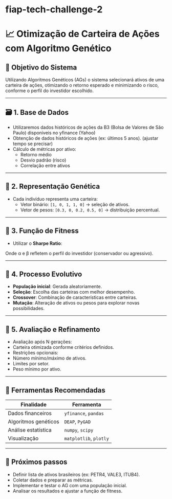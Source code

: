 # fiap-tech-challenge-2

# 📈 Otimização de Carteira de Ações com Algoritmo Genético

## 🎯 Objetivo do Sistema
Utilizando Algoritmos Genéticos (AGs) o sistema selecionará ativos de uma carteira de ações, otimizando o retorno esperado e minimizando o risco, conforme o perfil do investidor escolhido.

---

## 🗃️ 1. Base de Dados
- Utilizaremos dados históricos de ações da B3 (Bolsa de Valores de São Paulo) disponiveis no yfinance (Yahoo)
- Obtenção de dados históricos de ações (ex: últimos 5 anos). (ajustar tempo se precisar)
- Cálculo de métricas por ativo:
  - Retorno médio
  - Desvio padrão (risco)
  - Correlação entre ativos

---

## 🧬 2. Representação Genética
- Cada indivíduo representa uma carteira:
  - Vetor binário: `[1, 0, 1, 1, 0]` → seleção de ativos.
  - Vetor de pesos: `[0.3, 0, 0.2, 0.5, 0]` → distribuição percentual.

---

## 📐 3. Função de Fitness
- Utilizar o **Sharpe Ratio**:


Onde α e β refletem o perfil do investidor (conservador ou agressivo).

---

## 🔁 4. Processo Evolutivo
- **População inicial**: Gerada aleatoriamente.
- **Seleção**: Escolha das carteiras com melhor desempenho.
- **Crossover**: Combinação de características entre carteiras.
- **Mutação**: Alteração de ativos ou pesos para explorar novas possibilidades.

---

## 🧪 5. Avaliação e Refinamento
- Avaliação após N gerações:
- Carteira otimizada conforme critérios definidos.
- Restrições opcionais:
- Número mínimo/máximo de ativos.
- Limites por setor.
- Peso mínimo por ativo.

---

## 🧰 Ferramentas Recomendadas

| Finalidade            | Ferramenta             |
|-----------------------|------------------------|
| Dados financeiros     | `yfinance`, `pandas`   |
| Algoritmos genéticos  | `DEAP`, `PyGAD`        | 
| Análise estatística   | `numpy`, `scipy`       |
| Visualização          | `matplotlib`, `plotly` |

---

## 🚀 Próximos passos
- Definir lista de ativos brasileiros (ex: PETR4, VALE3, ITUB4).
- Coletar dados e preparar as métricas.
- Implementar e testar o AG com uma população inicial.
- Analisar os resultados e ajustar a função de fitness.
